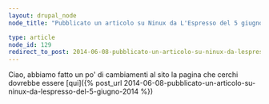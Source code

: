 ```yaml
---
layout: drupal_node
node_title: "Pubblicato un articolo su Ninux da L'Espresso del 5 giugno 2014"

type: article
node_id: 129
redirect_to_post: 2014-06-08-pubblicato-un-articolo-su-ninux-da-lespresso-del-5-giugno-2014
---
```


Ciao, abbiamo fatto un po' di cambiamenti al sito
la pagina che cerchi dovrebbe essere [qui]({% post_url 2014-06-08-pubblicato-un-articolo-su-ninux-da-lespresso-del-5-giugno-2014 %})